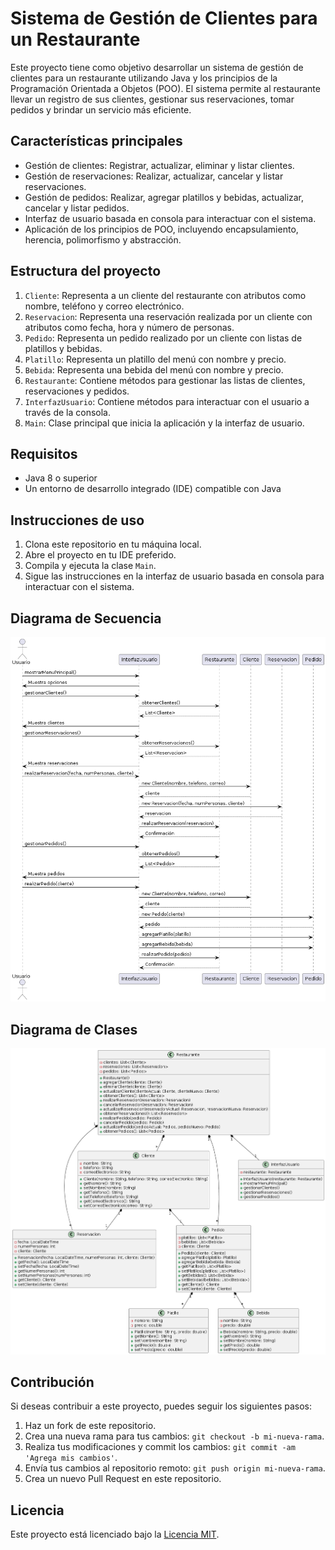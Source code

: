 # Sistema de Gestión de Clientes para un Restaurante

Este proyecto tiene como objetivo desarrollar un sistema de gestión de clientes para un restaurante utilizando Java y los principios de la Programación Orientada a Objetos (POO). El sistema permite al restaurante llevar un registro de sus clientes, gestionar sus reservaciones, tomar pedidos y brindar un servicio más eficiente.

## Características principales

- Gestión de clientes: Registrar, actualizar, eliminar y listar clientes.
- Gestión de reservaciones: Realizar, actualizar, cancelar y listar reservaciones.
- Gestión de pedidos: Realizar, agregar platillos y bebidas, actualizar, cancelar y listar pedidos.
- Interfaz de usuario basada en consola para interactuar con el sistema.
- Aplicación de los principios de POO, incluyendo encapsulamiento, herencia, polimorfismo y abstracción.

## Estructura del proyecto

1. `Cliente`: Representa a un cliente del restaurante con atributos como nombre, teléfono y correo electrónico.
2. `Reservacion`: Representa una reservación realizada por un cliente con atributos como fecha, hora y número de personas.
3. `Pedido`: Representa un pedido realizado por un cliente con listas de platillos y bebidas.
4. `Platillo`: Representa un platillo del menú con nombre y precio.
5. `Bebida`: Representa una bebida del menú con nombre y precio.
6. `Restaurante`: Contiene métodos para gestionar las listas de clientes, reservaciones y pedidos.
7. `InterfazUsuario`: Contiene métodos para interactuar con el usuario a través de la consola.
8. `Main`: Clase principal que inicia la aplicación y la interfaz de usuario.

## Requisitos

- Java 8 o superior
- Un entorno de desarrollo integrado (IDE) compatible con Java

## Instrucciones de uso

1. Clona este repositorio en tu máquina local.
2. Abre el proyecto en tu IDE preferido.
3. Compila y ejecuta la clase `Main`.
4. Sigue las instrucciones en la interfaz de usuario basada en consola para interactuar con el sistema.

## Diagrama de Secuencia

![Diagrama de Secuencia](diagramas/diagrama-secuencia.png)

## Diagrama de Clases

![Diagrama de Clases](diagramas/diagrama-clases.png)

## Contribución

Si deseas contribuir a este proyecto, puedes seguir los siguientes pasos:

1. Haz un fork de este repositorio.
2. Crea una nueva rama para tus cambios: `git checkout -b mi-nueva-rama`.
3. Realiza tus modificaciones y commit los cambios: `git commit -am 'Agrega mis cambios'`.
4. Envía tus cambios al repositorio remoto: `git push origin mi-nueva-rama`.
5. Crea un nuevo Pull Request en este repositorio.

## Licencia

Este proyecto está licenciado bajo la [Licencia MIT](LICENSE).
